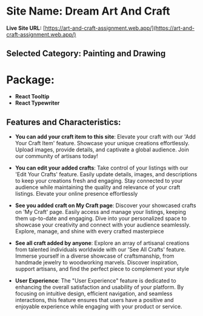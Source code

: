 # Site Name: Dream Art And Craft

**Live Site URL:** [https://art-and-craft-assignment.web.app/](https://art-and-craft-assignment.web.app/)


## Selected Category: Painting and Drawing

# Package: 
- **React Tooltip**
- **React Typewriter**



## Features and Characteristics:

- **You can add your craft item to this site**: Elevate your craft with our 'Add Your Craft Item' feature. Showcase your unique creations effortlessly. Upload images, provide details, and captivate a global audience. Join our community of artisans today!

- **You can edit your added crafts**: Take control of your listings with our 'Edit Your Crafts' feature. Easily update details, images, and descriptions to keep your creations fresh and engaging. Stay connected to your audience while maintaining the quality and relevance of your craft listings. Elevate your online presence effortlessly

- **See you added craft on My Craft page**: Discover your showcased crafts on 'My Craft' page. Easily access and manage your listings, keeping them up-to-date and engaging. Dive into your personalized space to showcase your creativity and connect with your audience seamlessly. Explore, manage, and shine with every crafted masterpiece

- **See all craft added by anyone**: Explore an array of artisanal creations from talented individuals worldwide with our 'See All Crafts' feature. Immerse yourself in a diverse showcase of craftsmanship, from handmade jewelry to woodworking marvels. Discover inspiration, support artisans, and find the perfect piece to complement your style

- **User Experience**: The "User Experience" feature is dedicated to enhancing the overall satisfaction and usability of your platform. By focusing on intuitive design, efficient navigation, and seamless interactions, this feature ensures that users have a positive and enjoyable experience while engaging with your product or service. 

